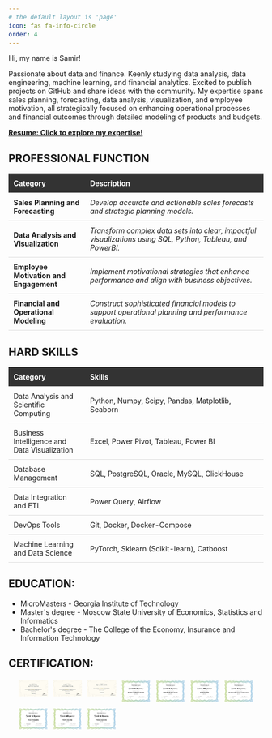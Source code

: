 ```yaml
---
# the default layout is 'page'
icon: fas fa-info-circle
order: 4
---
```

Hi, my name is Samir!

Passionate about data and finance. Keenly studying data analysis, data engineering, machine learning, and financial analytics. 
Excited to publish projects on GitHub and share ideas with the community. My expertise spans sales planning, forecasting, data analysis, visualization, and employee motivation, all strategically focused on enhancing operational processes and financial outcomes through detailed modeling of products and budgets.

[**Resume: Click to explore my expertise!**](https://docs.google.com/document/d/187Om0MZeYc78C-8DmStuVdlMEt2qGBROpLGOgSFMMtU/edit?usp=sharing)

<style>
  table {
    width: 100%;
    border-collapse: collapse;
  }
  th, td {
    padding: 10px;
    text-align: left;
    border-bottom: 1px solid #ddd;
  }
  th {
    background-color: #333;
    color: white;
  }
  td {
    word-break: break-word; /* Перенос слов */
  }
  td:nth-child(2) {
    width: 70%; /* Расширение колонки "Description" */
  }
</style>

<h2>PROFESSIONAL FUNCTION</h2>
<table>
  <tr>
    <th>Category</th>
    <th>Description</th>
  </tr>
  <tr>
    <td><strong>Sales Planning and Forecasting</strong></td>
    <td><em>Develop accurate and actionable sales forecasts and strategic planning models.</em></td>
  </tr>
  <tr>
    <td><strong>Data Analysis and Visualization</strong></td>
    <td><em>Transform complex data sets into clear, impactful visualizations using SQL, Python, Tableau, and PowerBI.</em></td>
  </tr>
  <tr>
    <td><strong>Employee Motivation and Engagement</strong></td>
    <td><em>Implement motivational strategies that enhance performance and align with business objectives.</em></td>
  </tr>
  <tr>
    <td><strong>Financial and Operational Modeling</strong></td>
    <td><em>Construct sophisticated financial models to support operational planning and performance evaluation.</em></td>
  </tr>
</table>

<h2>HARD SKILLS</h2>
<table>
  <tr>
    <th>Category</th>
    <th>Skills</th>
  </tr>
  <tr>
    <td>Data Analysis and Scientific Computing</td>
    <td>Python, Numpy, Scipy, Pandas, Matplotlib, Seaborn</td>
  </tr>
  <tr>
    <td>Business Intelligence and Data Visualization</td>
    <td>Excel, Power Pivot, Tableau, Power BI</td>
  </tr>
  <tr>
    <td>Database Management</td>
    <td>SQL, PostgreSQL, Oracle, MySQL, ClickHouse</td>
  </tr>
  <tr>
    <td>Data Integration and ETL</td>
    <td>Power Query, Airflow</td>
  </tr>
  <tr>
    <td>DevOps Tools</td>
    <td>Git, Docker, Docker-Compose</td>
  </tr>
  <tr>
    <td>Machine Learning and Data Science</td>
    <td>PyTorch, Sklearn (Scikit-learn), Catboost</td>
  </tr>
</table>




##  EDUCATION:
- MicroMasters - Georgia Institute of Technology
- Master's degree - Moscow State University of Economics, Statistics and Informatics
- Bachelor's degree - The College of the Economy, Insurance and Information Technology



##  CERTIFICATION:
<style>
  .image-grid {
    display: grid;
    grid-template-columns: repeat(auto-fit, minmax(50px, 1fr));
    gap: 10px;
    margin: 20px;
  }

  .image-grid img {
    width: 100%;
    height: auto;
    transition: transform 0.3s ease;
    cursor: pointer;
  }

  .image-grid img:hover {
    transform: scale(1.2);
  }
</style>

<div class="image-grid">
  <img src="/assets/img/certif/dc_daa.jpg" alt="DC Data Analysis">
  <img src="/assets/img/certif/dc_dea.jpg" alt="DC DEA">
  <img src="/assets/img/certif/dc_sql.jpg" alt="DC SQL">
  <img src="/assets/img/certif/ma_bia.jpg" alt="DC BIA">
  <img src="/assets/img/certif/ma_dve.jpg" alt="MA DVE">
  <img src="/assets/img/certif/ma_es.jpg" alt="MA ES">
  <img src="/assets/img/certif/ma_ml.jpg" alt="MA ML">
  <img src="/assets/img/certif/ma_pbi.jpg" alt="MA Power BI">
  <img src="/assets/img/certif/ma_sql.jpg" alt="MA SQL">
  <img src="/assets/img/certif/ma_tableau.jpg" alt="MA Tableau">
</div>
